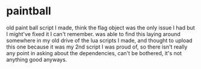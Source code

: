 # paintball
old paint ball script I made, think the flag object was the only issue I had but I might've fixed it I can't remember. was able to find this laying around somewhere in my old drive of the lua scripts I made, and thought to upload this one because it was my 2nd script I was proud of, so there isn't really any point in asking about the dependencies, can't be bothered, it's not anything good anyways.
